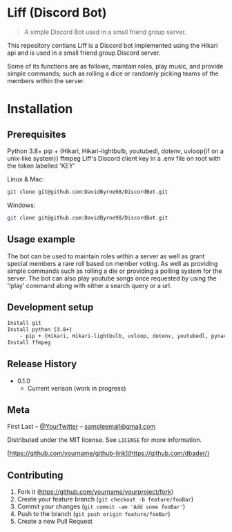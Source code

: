 # Liff (Discord Bot)
> A simple Discord Bot used in a small friend group server.

This repository contians Liff is a Discord bot implemented using the Hikari api and is used in a small friend group Discord server.

Some of its functions are as follows, maintain roles, play music, and provide simple commands; such as rolling a dice or randomly picking teams of the members within the server.

# Installation
## Prerequisites

Python 3.8+
pip + (Hikari, Hikari-lightbulb, youtubedl, dotenv, uvloop{if on a unix-like system})
ffmpeg
Liff's Discord client key in a .env file on root with the token labelled 'KEY'

Linux & Mac:

```sh
git clone git@github.com:DavidByrne98/DiscordBot.git
```

Windows:

```sh
git clone git@github.com:DavidByrne98/DiscordBot.git
```

## Usage example

The bot can be used to maintain roles within a server as well as grant special members a rare roll based on member voting. As well as providing simple commands such as rolling a die or providing a polling system for the server.
The bot can also play youtube songs once requested by using the '!play' command along with either a search query or a url.

## Development setup

```sh
Install git
Install python (3.8+)
	- pip + (Hikari, Hikari-lightbulb, uvloop, dotenv, youtubedl, pynacl packages)
Install ffmpeg
```

## Release History

* 0.1.0
    * Current verison (work in progress)

## Meta

First Last – [@YourTwitter](https://twitter.com/dbader_org) – sampleemail@gmail.com

Distributed under the MIT license. See ``LICENSE`` for more information.

[https://github.com/yourname/github-link](https://github.com/dbader/)

## Contributing

1. Fork it (<https://github.com/yourname/yourproject/fork>)
2. Create your feature branch (`git checkout -b feature/fooBar`)
3. Commit your changes (`git commit -am 'Add some fooBar'`)
4. Push to the branch (`git push origin feature/fooBar`)
5. Create a new Pull Request
